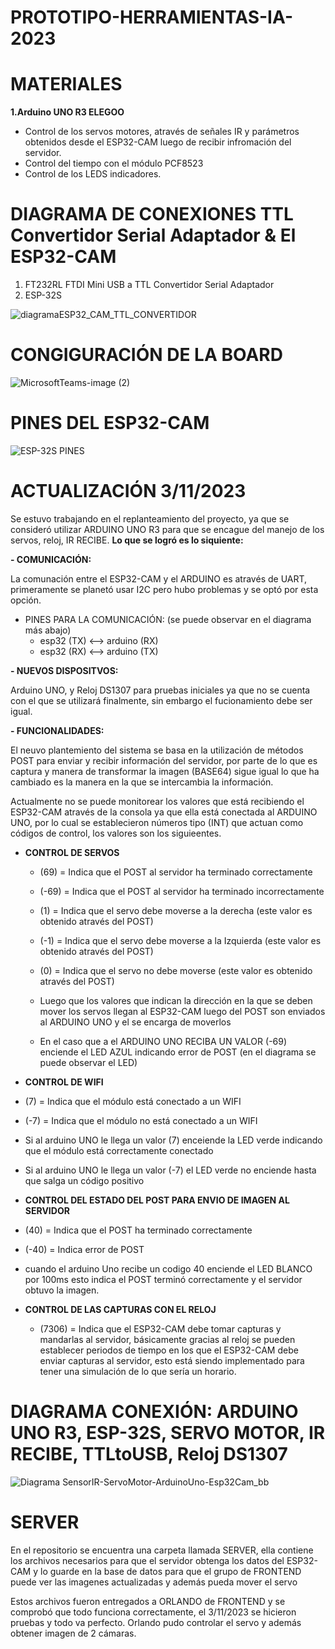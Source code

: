 # PROTOTIPO-HERRAMIENTAS-IA-2023

# MATERIALES
**1.Arduino UNO R3 ELEGOO**
- Control de los servos motores, através de señales IR y parámetros obtenidos desde el ESP32-CAM luego de recibir infromación del servidor.
- Control del tiempo con el módulo PCF8523
- Control de los LEDS indicadores.


# DIAGRAMA DE CONEXIONES TTL Convertidor Serial Adaptador & El ESP32-CAM
1. FT232RL FTDI Mini USB a TTL Convertidor Serial Adaptador
2. ESP-32S

![diagramaESP32_CAM_TTL_CONVERTIDOR](https://github.com/YERCKEN/ESP-32S-CAMERA-WEB-SERVER-UXGA_1600x1200/assets/42678417/a2dd1b55-92d4-4cb9-ae4a-77eb37563150)

# CONGIGURACIÓN DE LA BOARD 

![MicrosoftTeams-image (2)](https://github.com/YERCKEN/ESP-32S-CAMERA-WEB-SERVER-UXGA_1600x1200/assets/42678417/d0f53881-8174-4aad-905d-a59a70e005fd)

# PINES DEL ESP32-CAM
![ESP-32S PINES](https://github.com/YERCKEN/ESP-32S-CAMERA-WEB-SERVER-UXGA_1600x1200/assets/42678417/a14ad18c-8bfb-4116-8069-5d71629ba7aa)

# ACTUALIZACIÓN 3/11/2023 

Se estuvo trabajando en el replanteamiento del proyecto, ya que se consideró utilizar ARDUINO UNO R3 para que se encague del manejo de los servos, reloj, IR RECIBE.
**Lo que se logró es lo siquiente:**

**- COMUNICACIÓN:** 

La comunación entre el ESP32-CAM y el ARDUINO es através de UART, primeramente se planetó usar I2C pero hubo problemas y se optó por esta opción.
-  PINES PARA LA COMUNICACIÓN: (se puede observar en el diagrama más abajo)
    - esp32 (TX) <--> arduino (RX)
    -  esp32 (RX) <--> arduino (TX)
      
**- NUEVOS DISPOSITVOS:** 

Arduino UNO, y Reloj DS1307 para pruebas iniciales ya que no se cuenta con el que se utilizará finalmente, sin embargo el fucionamiento debe ser igual.

**- FUNCIONALIDADES:** 

El neuvo plantemiento del sistema se basa en la utilización de métodos POST para enviar y recibir información del servidor, por parte de lo que es captura y manera de transformar la imagen (BASE64) sigue igual lo que ha cambiado es la manera en la que se intercambia la información.


Actualmente no se puede monitorear los valores que está recibiendo el ESP32-CAM através de la consola ya que ella está conectada al ARDUINO UNO, por lo cual se establecieron números tipo (INT) que actuan como códigos de control, los valores son los siguieentes.

-  **CONTROL DE SERVOS**
   -  (69) = Indica que el POST al servidor ha terminado correctamente
   - (-69) = Indica que el POST al servidor ha terminado incorrectamente
   -   (1) = Indica que el servo debe moverse a la derecha    (este valor es obtenido através del POST)
   -  (-1) = Indica que el servo debe moverse a la  Izquierda (este valor es obtenido através del POST)
   -   (0) = Indica que el servo no debe moverse               (este valor es obtenido através del POST)


    - Luego que los valores que indican la dirección en la que se deben mover los servos llegan al ESP32-CAM luego del POST son enviados al ARDUINO UNO y el se encarga de moverlos
    - En el caso que a el ARDUINO UNO RECIBA UN VALOR (-69) enciende el LED AZUL indicando error de POST (en el diagrama se puede observar el LED)
      
-  **CONTROL DE WIFI**
  -  (7) = Indica que el módulo está conectado a un WIFI
  - (-7) = Indica que el módulo no está conectado a un WIFI
  - Si al arduino UNO le llega un valor (7) enceiende la LED verde indicando que el módulo está correctamente conectado
  - Si al arduino UNO le llega un valor (-7) el LED verde no enciende hasta que salga un código positivo

-  **CONTROL DEL ESTADO DEL POST PARA ENVIO DE IMAGEN AL SERVIDOR**
  -  (40) = Indica que el POST ha terminado correctamente
  - (-40) = Indica error de POST
  - cuando el arduino Uno recibe un codigo 40 enciende el LED BLANCO por 100ms esto indica el POST terminó correctamente y el servidor obtuvo la imagen.

-  **CONTROL DE LAS CAPTURAS CON EL RELOJ**
   - (7306) = Indica que el ESP32-CAM debe tomar capturas y mandarlas al servidor, básicamente gracias al reloj se pueden establecer periodos de tiempo en los que el ESP32-CAM debe enviar
  capturas al servidor, esto está siendo implementado para tener una simulación de lo que sería un horario.


# DIAGRAMA CONEXIÓN: ARDUINO UNO R3, ESP-32S, SERVO MOTOR, IR RECIBE, TTLtoUSB, Reloj DS1307
![Diagrama SensorIR-ServoMotor-ArduinoUno-Esp32Cam_bb](https://github.com/YERCKEN/PROTOTIPO-HERRAMIENTAS-IA-2023/assets/42678417/e6c95fe2-eb71-47ee-bcfd-74c789abcd8d)

# SERVER
En el repositorio se encuentra una carpeta llamada SERVER, ella contiene los archivos necesarios para que el servidor obtenga los datos del ESP32-CAM y lo guarde en la base de datos para que el grupo de FRONTEND puede ver las imagenes actualizadas y además pueda mover el servo


Estos archivos fueron entregados a ORLANDO de FRONTEND y se comprobó que todo funciona correctamente, el 3/11/2023 se hicieron pruebas y todo va perfecto.
Orlando pudo controlar el servo y además obtener imagen de 2 cámaras.
